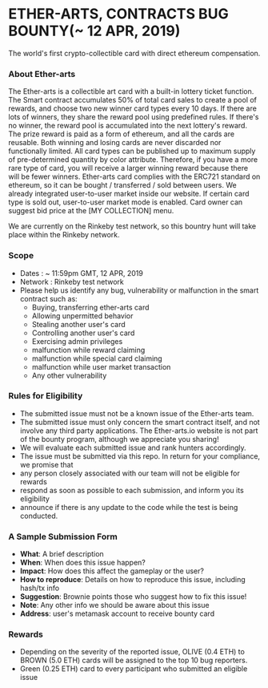 # ETHER-ARTS, CONTRACTS BUG BOUNTY(~ 12 APR, 2019)
The world's first crypto-collectible card with direct ethereum compensation.

### About Ether-arts
The Ether-arts is a collectible art card with a built-in lottery ticket function. The Smart contract accumulates 50% of total card sales to create a pool of rewards, and choose two new winner card types every 10 days. If there are lots of winners, they share the reward pool using predefined rules. If there's no winner, the reward pool is accumulated into the next lottery's reward. The prize reward is paid as a form of ethereum, and all the cards are reusable. Both winning and losing cards are never discarded nor functionally limited.
All card types can be published up to maximum supply of pre-determined quantity by color attribute. Therefore, if you have a more rare type of card, you will receive a larger winning reward because there will be fewer winners.
Ether-arts card complies with the ERC721 standard on ethereum, so it can be bought / transferred / sold between users. We already integrated user-to-user market inside our website. If certain card type is sold out, user-to-user market mode is enabled. Card owner can suggest bid price at the [MY COLLECTION] menu.

We are currently on the Rinkeby test network, so this bountry hunt will take place within the Rinkeby network.

### Scope
* Dates : ~ 11:59pm GMT, 12 APR, 2019
* Network : Rinkeby test network
* Please help us identify any bug, vulnerability or malfunction in the smart contract such as:
  * Buying, transferring ether-arts card
  * Allowing unpermitted behavior
  * Stealing another user's card
  * Controlling another user's card
  * Exercising admin privileges
  * malfunction while reward claiming
  * malfunction while special card claiming
  * malfunction while user market transaction
  * Any other vulnerability

### Rules for Eligibility
* The submitted issue must not be a known issue of the Ether-arts team.
* The submitted issue must only concern the smart contract itself, and not involve any third party applications. The Ether-arts.io website is not part of the bounty program, although we appreciate you sharing!
* We will evaluate each submitted issue and rank hunters accordingly.
* The issue must be submitted via this repo.
In return for your compliance, we promise that
* any person closely associated with our team will not be eligible for rewards
* respond as soon as possible to each submission, and inform you its eligibility
* announce if there is any update to the code while the test is being conducted.

### A Sample Submission Form
* **What**: A brief description
* **When**: When does this issue happen?
* **Impact**: How does this affect the gameplay or the user?
* **How to reproduce**: Details on how to reproduce this issue, including hash/tx info
* **Suggestion**: Brownie points those who suggest how to fix this issue!
* **Note**: Any other info we should be aware about this issue
* **Address**: user's metamask account to receive bounty card

### Rewards
* Depending on the severity of the reported issue, OLIVE (0.4 ETH) to BROWN (5.0 ETH) cards will be assigned to the top 10 bug reporters.
* Green (0.25 ETH) card to every participant who submitted an eligible issue
